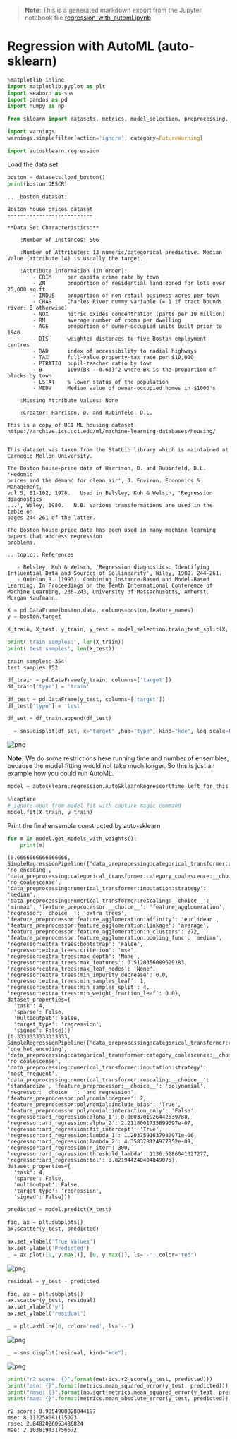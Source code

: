 >**Note**: This is a generated markdown export from the Jupyter notebook file [regression_with_automl.ipynb](regression_with_automl.ipynb).

# Regression with AutoML (auto-sklearn)


```python
%matplotlib inline
import matplotlib.pyplot as plt
import seaborn as sns
import pandas as pd
import numpy as np

from sklearn import datasets, metrics, model_selection, preprocessing, pipeline

import warnings
warnings.simplefilter(action='ignore', category=FutureWarning)

import autosklearn.regression
```

Load the data set


```python
boston = datasets.load_boston()
print(boston.DESCR)
```

    .. _boston_dataset:
    
    Boston house prices dataset
    ---------------------------
    
    **Data Set Characteristics:**  
    
        :Number of Instances: 506 
    
        :Number of Attributes: 13 numeric/categorical predictive. Median Value (attribute 14) is usually the target.
    
        :Attribute Information (in order):
            - CRIM     per capita crime rate by town
            - ZN       proportion of residential land zoned for lots over 25,000 sq.ft.
            - INDUS    proportion of non-retail business acres per town
            - CHAS     Charles River dummy variable (= 1 if tract bounds river; 0 otherwise)
            - NOX      nitric oxides concentration (parts per 10 million)
            - RM       average number of rooms per dwelling
            - AGE      proportion of owner-occupied units built prior to 1940
            - DIS      weighted distances to five Boston employment centres
            - RAD      index of accessibility to radial highways
            - TAX      full-value property-tax rate per $10,000
            - PTRATIO  pupil-teacher ratio by town
            - B        1000(Bk - 0.63)^2 where Bk is the proportion of blacks by town
            - LSTAT    % lower status of the population
            - MEDV     Median value of owner-occupied homes in $1000's
    
        :Missing Attribute Values: None
    
        :Creator: Harrison, D. and Rubinfeld, D.L.
    
    This is a copy of UCI ML housing dataset.
    https://archive.ics.uci.edu/ml/machine-learning-databases/housing/
    
    
    This dataset was taken from the StatLib library which is maintained at Carnegie Mellon University.
    
    The Boston house-price data of Harrison, D. and Rubinfeld, D.L. 'Hedonic
    prices and the demand for clean air', J. Environ. Economics & Management,
    vol.5, 81-102, 1978.   Used in Belsley, Kuh & Welsch, 'Regression diagnostics
    ...', Wiley, 1980.   N.B. Various transformations are used in the table on
    pages 244-261 of the latter.
    
    The Boston house-price data has been used in many machine learning papers that address regression
    problems.   
         
    .. topic:: References
    
       - Belsley, Kuh & Welsch, 'Regression diagnostics: Identifying Influential Data and Sources of Collinearity', Wiley, 1980. 244-261.
       - Quinlan,R. (1993). Combining Instance-Based and Model-Based Learning. In Proceedings on the Tenth International Conference of Machine Learning, 236-243, University of Massachusetts, Amherst. Morgan Kaufmann.
    



```python
X = pd.DataFrame(boston.data, columns=boston.feature_names)
y = boston.target
```


```python
X_train, X_test, y_train, y_test = model_selection.train_test_split(X, y, train_size=0.7)

print('train samples:', len(X_train))
print('test samples', len(X_test))
```

    train samples: 354
    test samples 152



```python
df_train = pd.DataFrame(y_train, columns=['target'])
df_train['type'] = 'train'

df_test = pd.DataFrame(y_test, columns=['target'])
df_test['type'] = 'test'

df_set = df_train.append(df_test)

_ = sns.displot(df_set, x="target" ,hue="type", kind="kde", log_scale=False)
```


    
![png](regression_with_automl_files/regression_with_automl_6_0.png)
    


**Note:** We do some restrictions here running time and number of ensembles, because the model fitting would not take much longer. So this is just an example how you could run AutoML.


```python
model = autosklearn.regression.AutoSklearnRegressor(time_left_for_this_task=30, ensemble_size=3)
```


```python
%%capture
# ignore oput from model fit with capture magic command
model.fit(X_train, y_train)
```

Print the final ensemble constructed by auto-sklearn


```python
for m in model.get_models_with_weights():
    print(m)
```

    (0.6666666666666666, SimpleRegressionPipeline({'data_preprocessing:categorical_transformer:categorical_encoding:__choice__': 'no_encoding', 'data_preprocessing:categorical_transformer:category_coalescence:__choice__': 'no_coalescense', 'data_preprocessing:numerical_transformer:imputation:strategy': 'median', 'data_preprocessing:numerical_transformer:rescaling:__choice__': 'minmax', 'feature_preprocessor:__choice__': 'feature_agglomeration', 'regressor:__choice__': 'extra_trees', 'feature_preprocessor:feature_agglomeration:affinity': 'euclidean', 'feature_preprocessor:feature_agglomeration:linkage': 'average', 'feature_preprocessor:feature_agglomeration:n_clusters': 272, 'feature_preprocessor:feature_agglomeration:pooling_func': 'median', 'regressor:extra_trees:bootstrap': 'False', 'regressor:extra_trees:criterion': 'mse', 'regressor:extra_trees:max_depth': 'None', 'regressor:extra_trees:max_features': 0.5120356089629183, 'regressor:extra_trees:max_leaf_nodes': 'None', 'regressor:extra_trees:min_impurity_decrease': 0.0, 'regressor:extra_trees:min_samples_leaf': 1, 'regressor:extra_trees:min_samples_split': 4, 'regressor:extra_trees:min_weight_fraction_leaf': 0.0},
    dataset_properties={
      'task': 4,
      'sparse': False,
      'multioutput': False,
      'target_type': 'regression',
      'signed': False}))
    (0.3333333333333333, SimpleRegressionPipeline({'data_preprocessing:categorical_transformer:categorical_encoding:__choice__': 'one_hot_encoding', 'data_preprocessing:categorical_transformer:category_coalescence:__choice__': 'no_coalescense', 'data_preprocessing:numerical_transformer:imputation:strategy': 'most_frequent', 'data_preprocessing:numerical_transformer:rescaling:__choice__': 'standardize', 'feature_preprocessor:__choice__': 'polynomial', 'regressor:__choice__': 'ard_regression', 'feature_preprocessor:polynomial:degree': 2, 'feature_preprocessor:polynomial:include_bias': 'True', 'feature_preprocessor:polynomial:interaction_only': 'False', 'regressor:ard_regression:alpha_1': 0.0003701926442639788, 'regressor:ard_regression:alpha_2': 2.2118001735899097e-07, 'regressor:ard_regression:fit_intercept': 'True', 'regressor:ard_regression:lambda_1': 1.2037591637980971e-06, 'regressor:ard_regression:lambda_2': 4.358378124977852e-09, 'regressor:ard_regression:n_iter': 300, 'regressor:ard_regression:threshold_lambda': 1136.5286041327277, 'regressor:ard_regression:tol': 0.021944240404849075},
    dataset_properties={
      'task': 4,
      'sparse': False,
      'multioutput': False,
      'target_type': 'regression',
      'signed': False}))



```python
predicted = model.predict(X_test)

fig, ax = plt.subplots()
ax.scatter(y_test, predicted)

ax.set_xlabel('True Values')
ax.set_ylabel('Predicted')
_ = ax.plot([0, y.max()], [0, y.max()], ls='-', color='red')
```


    
![png](regression_with_automl_files/regression_with_automl_12_0.png)
    



```python
residual = y_test - predicted

fig, ax = plt.subplots()
ax.scatter(y_test, residual)
ax.set_xlabel('y')
ax.set_ylabel('residual')

_ = plt.axhline(0, color='red', ls='--')
```


    
![png](regression_with_automl_files/regression_with_automl_13_0.png)
    



```python
_ = sns.displot(residual, kind="kde");
```


    
![png](regression_with_automl_files/regression_with_automl_14_0.png)
    



```python
print("r2 score: {}".format(metrics.r2_score(y_test, predicted)))
print("mse: {}".format(metrics.mean_squared_error(y_test, predicted)))
print("rmse: {}".format(np.sqrt(metrics.mean_squared_error(y_test, predicted))))
print("mae: {}".format(metrics.mean_absolute_error(y_test, predicted)))
```

    r2 score: 0.9054900828844197
    mse: 8.112258081115023
    rmse: 2.8482026053486824
    mae: 2.103819431756672
